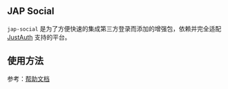 ## JAP Social

`jap-social` 是为了方便快速的集成第三方登录而添加的增强包，依赖并完全适配 [JustAuth](https://github.com/justauth/JustAuth) 支持的平台。

## 使用方法

参考：[帮助文档](https://justauth.plus/quickstart/jap-social.html)